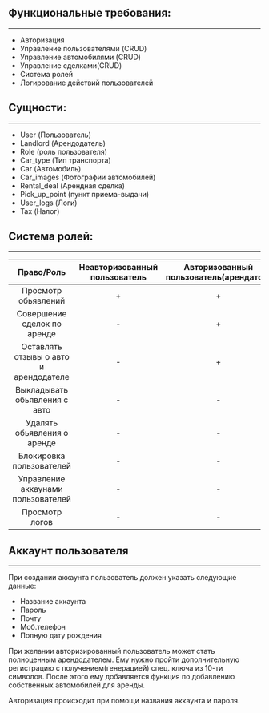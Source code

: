 ## Функциональные требования:
___

* Авторизация
* Управление пользователями (CRUD)
* Управление автомобилями (CRUD)
* Управление сделками(CRUD)
* Система ролей
* Логирование действий пользователей


## Сущности:
___
* User (Пользователь)
* Landlord (Арендодатель)
* Role (роль пользователя)
* Car_type (Тип транспорта)
* Car (Автомобиль)
* Car_images (Фотографии автомобилей)
* Rental_deal (Арендная сделка)
* Pick_up_point (пункт приема-выдачи)
* User_logs (Логи)
* Tax (Налог)


## Система ролей: 
___
|Право/Роль|Неавторизованный пользователь|Авторизованный пользователь(арендатор)|Арендодатель|Модератор|Администратор|
|:--------:|:---------------------------:|:------------------------------------:|:----------:|:-------:|:-----------:|
|Просмотр обьявлений|+|+|+|+|+|
|Совершение сделок по аренде|-|+|+|-|-|
|Оставлять отзывы о авто и арендодателе|-|+|+|-|-|
|Выкладывать обьявления с авто|-|-|+|-|-|
|Удалять обьявления о аренде|-|-|+|+|+|
|Блокировка пользователей|-|-|-|+|+|
|Управление аккаунами пользователей|-|-|-|-|+|
|Просмотр логов|-|-|-|+|+|


## Аккаунт пользователя
___
При создании аккаунта пользователь должен указать следующие данные:

* Название аккаунта
* Пароль
* Почту
* Моб.телефон
* Полную дату рождения

При желании авторизированный пользователь может стать полноценным арендодателем. Ему нужно пройти дополнительную регистрацию с получением(генерацией) спец. ключа из 10-ти символов. После этого ему добавляется функция по добавлению собственных автомобилей для аренды.

Авторизация происходит при помощи названия аккаунта и пароля.
